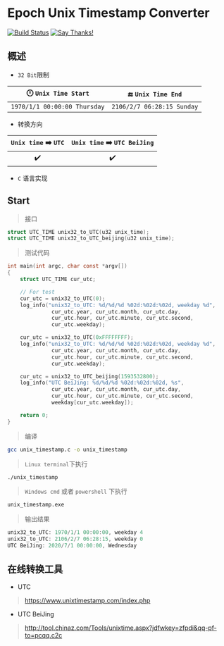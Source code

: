 # Epoch Unix Timestamp Converter 
[![Build Status](https://travis-ci.org/hhy-ccj/Unix_timestamp_converter.svg?branch=master)](https://travis-ci.org/hhy-ccj/Unix_timestamp_converter)
[![Say Thanks!](https://img.shields.io/badge/Say%20Thanks-!-1EAEDB.svg)](https://saythanks.io/to/772958417@qq.com)
## 概述
- `32 Bit`限制

:clock12: `Unix Time Start` | :end: `Unix Time End`
:-:|:-:
`1970/1/1 00:00:00 Thursday` | `2106/2/7 06:28:15 Sunday`

- 转换方向

 `Unix time` :arrow_right: `UTC` | `Unix time` :arrow_right: `UTC BeiJing`
:-:|:-:
:heavy_check_mark: | :heavy_check_mark:

- `C` 语言实现

## Start
> 接口
```C
struct UTC_TIME unix32_to_UTC(u32 unix_time);
struct UTC_TIME unix32_to_UTC_beijing(u32 unix_time);
```
> 测试代码
```C
int main(int argc, char const *argv[])
{
    struct UTC_TIME cur_utc;

    // For test
    cur_utc = unix32_to_UTC(0);
    log_info("unix32_to_UTC: %d/%d/%d %02d:%02d:%02d, weekday %d",
              cur_utc.year, cur_utc.month, cur_utc.day,
              cur_utc.hour, cur_utc.minute, cur_utc.second,
              cur_utc.weekday);

    cur_utc = unix32_to_UTC(0xFFFFFFFF);
    log_info("unix32_to_UTC: %d/%d/%d %02d:%02d:%02d, weekday %d",
              cur_utc.year, cur_utc.month, cur_utc.day,
              cur_utc.hour, cur_utc.minute, cur_utc.second,
              cur_utc.weekday);

    cur_utc = unix32_to_UTC_beijing(1593532800);
    log_info("UTC BeiJing: %d/%d/%d %02d:%02d:%02d, %s",
              cur_utc.year, cur_utc.month, cur_utc.day,
              cur_utc.hour, cur_utc.minute, cur_utc.second,
              weekday[cur_utc.weekday]);

    return 0;
}
```
> 编译
```bash
gcc unix_timestamp.c -o unix_timestamp
```
> `Linux terminal`下执行
```bash
./unix_timestamp
```
> `Windows cmd` 或者 `powershell` 下执行
```bash
unix_timestamp.exe
```
> 输出结果
```C
unix32_to_UTC: 1970/1/1 00:00:00, weekday 4
unix32_to_UTC: 2106/2/7 06:28:15, weekday 0
UTC BeiJing: 2020/7/1 00:00:00, Wednesday
```

## 在线转换工具
- UTC
> https://www.unixtimestamp.com/index.php
- UTC BeiJing
> http://tool.chinaz.com/Tools/unixtime.aspx?jdfwkey=zfpdi&qq-pf-to=pcqq.c2c
